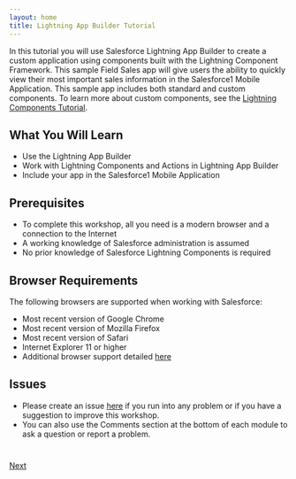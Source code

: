 ```yaml
---
layout: home
title: Lightning App Builder Tutorial 
---
```

In this tutorial you will use Salesforce Lightning App Builder to create a custom application using components built with the Lightning Component Framework. This sample Field Sales app will give users the ability to quickly view their most important sales information in the Salesforce1 Mobile Application. This sample app includes both standard and custom components. To learn more about custom components, see the <a href="http://developerforce.github.io/lightning-components-tutorial/" target="_blank">Lightning Components Tutorial</a>.

## What You Will Learn

- Use the Lightning App Builder
- Work with Lightning Components and Actions in Lightning App Builder
- Include your app in the Salesforce1 Mobile Application

## Prerequisites

- To complete this workshop, all you need is a modern browser and a connection to the Internet
- A working knowledge of Salesforce administration is assumed
- No prior knowledge of Salesforce Lightning Components is required


## Browser Requirements

The following browsers are supported when working with Salesforce:

- Most recent version of Google Chrome
- Most recent version of Mozilla Firefox
- Most recent version of Safari
- Internet Explorer 11 or higher
- Additional browser support detailed <a href="https://help.salesforce.com/apex/HTViewHelpDoc?id=getstart_browser_overview.htm" target="_blank">here</a>

## Issues

- Please create an issue <a href="https://github.com/leeanndroid/LightningAppBuilder/issues" target="_blank">here</a> if you run
into any problem or if you have a suggestion to improve this workshop.
- You can also use the Comments section at the bottom of each module to ask a question or report a problem.



<div class="row" style="margin-top:40px;">
<div class="col-sm-12">
<a href="create-developer-edition.html" class="btn btn-default pull-right">Next <i class="glyphicon glyphicon-chevron-right"></i></a>
</div>
</div>
